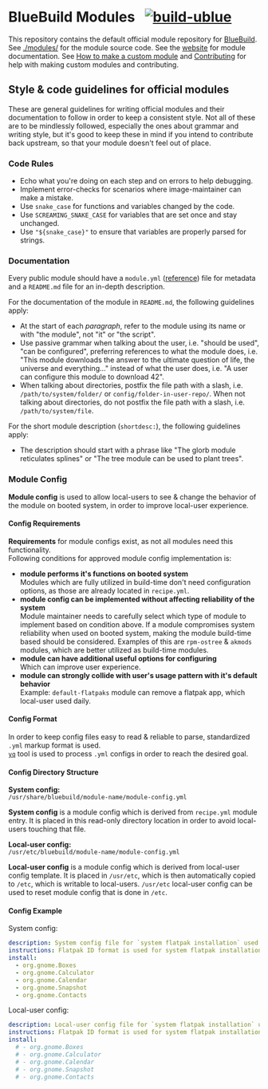 # BlueBuild Modules &nbsp; [![build-ublue](https://github.com/blue-build/modules/actions/workflows/build.yml/badge.svg)](https://github.com/blue-build/modules/actions/workflows/build.yml)

This repository contains the default official module repository for [BlueBuild](https://blue-build.org/). See [./modules/](./modules/) for the module source code. See the [website](https://blue-build.org/reference/module/) for module documentation. See [How to make a custom module](https://blue-build.org/how-to/making-modules/) and [Contributing](https://blue-build.org/learn/contributing/) for help with making custom modules and contributing.

## Style & code guidelines for official modules

These are general guidelines for writing official modules and their documentation to follow in order to keep a consistent style. Not all of these are to be mindlessly followed, especially the ones about grammar and writing style, but it's good to keep these in mind if you intend to contribute back upstream, so that your module doesn't feel out of place.

### Code Rules

- Echo what you're doing on each step and on errors to help debugging.
- Implement error-checks for scenarios where image-maintainer can make a mistake.
- Use `snake_case` for functions and variables changed by the code.
- Use `SCREAMING_SNAKE_CASE` for variables that are set once and stay unchanged.
- Use `"${snake_case}"` to ensure that variables are properly parsed for strings.

### Documentation

Every public module should have a `module.yml` ([reference](https://blue-build.org/reference/module/#moduleyml)) file for metadata and a `README.md` file for an in-depth description. 

For the documentation of the module in `README.md`, the following guidelines apply:
- At the start of each _paragraph_, refer to the module using its name or with "the module", not "it" or "the script".
- Use passive grammar when talking about the user, i.e. "should be used", "can be configured", preferring references to what the module does, i.e. "This module downloads the answer to the ultimate question of life, the universe and everything..." instead of what the user does, i.e. "A user can configure this module to download 42".
- When talking about directories, postfix the file path with a slash, i.e. `/path/to/system/folder/` or `config/folder-in-user-repo/`. When not talking about directories, do not postfix the file path with a slash, i.e. `/path/to/system/file`.

For the short module description (`shortdesc:`), the following guidelines apply:
- The description should start with a phrase like "The glorb module reticulates splines" or "The tree module can be used to plant trees".

### Module Config

**Module config** is used to allow local-users to see & change the behavior of the module on booted system, in order to improve local-user experience.

#### Config Requirements
**Requirements** for module configs exist, as not all modules need this functionality.  
Following conditions for approved module config implementation is:

- **module performs it's functions on booted system**  
 Modules which are fully utilized in build-time don't need configuration options, as those are already located in `recipe.yml`.
- **module config can be implemented without affecting reliability of the system**  
 Module maintainer needs to carefully select which type of module to implement based on condition above. If a module compromises system reliability when used on booted system, making the module build-time based should be considered. Examples of this are `rpm-ostree` & `akmods` modules, which are better utilized as build-time modules.
- **module can have additional useful options for configuring**  
Which can improve user experience.
- **module can strongly collide with user's usage pattern with it's default behavior**  
Example: `default-flatpaks` module can remove a flatpak app, which local-user used daily.

#### Config Format

In order to keep config files easy to read & reliable to parse, standardized `.yml` markup format is used.  
[`yq`](https://github.com/mikefarah/yq) tool is used to process `.yml` configs in order to reach the desired goal.

#### Config Directory Structure

**System config:**  
`/usr/share/bluebuild/module-name/module-config.yml`

**System config** is a module config which is derived from `recipe.yml` module entry. It is placed in this read-only directory location in order to avoid local-users touching that file.

**Local-user config:**  
`/usr/etc/bluebuild/module-name/module-config.yml` 

**Local-user config** is a module config which is derived from local-user config template. It is placed in `/usr/etc`, which is then automatically copied to `/etc`, which is writable to local-users. `/usr/etc` local-user config can be used to reset module config that is done in `/etc`.

#### Config Example

System config:

```yaml
description: System config file for `system flatpak installation` used by the `default-flatpaks` BlueBuild module.
instructions: Flatpak ID format is used for system flatpak installation.
install:
  - org.gnome.Boxes 
  - org.gnome.Calculator
  - org.gnome.Calendar
  - org.gnome.Snapshot
  - org.gnome.Contacts
```

Local-user config:

```yaml
description: Local-user config file for `system flatpak installation` used by the `default-flatpaks` BlueBuild module.
instructions: Flatpak ID format is used for system flatpak installation. Insert entries with removed # starting symbol.
install:
  # - org.gnome.Boxes 
  # - org.gnome.Calculator
  # - org.gnome.Calendar
  # - org.gnome.Snapshot
  # - org.gnome.Contacts
```
